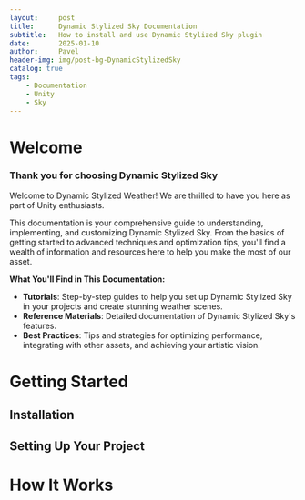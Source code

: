 ```yaml
---
layout:     post
title:      Dynamic Stylized Sky Documentation
subtitle:   How to install and use Dynamic Stylized Sky plugin
date:       2025-01-10
author:     Pavel
header-img: img/post-bg-DynamicStylizedSky
catalog: true
tags:
    - Documentation
    - Unity
    - Sky
---
```


# Welcome

### Thank you for choosing Dynamic Stylized Sky

Welcome to Dynamic Stylized Weather! We are thrilled to have you here as part of Unity enthusiasts.

This documentation is your comprehensive guide to understanding, implementing, and customizing Dynamic Stylized Sky. From the basics of getting started to advanced techniques and optimization tips, you'll find a wealth of information and resources here to help you make the most of our asset.

**What You'll Find in This Documentation:**

- **Tutorials**: Step-by-step guides to help you set up Dynamic Stylized Sky in your projects and create stunning weather scenes.
- **Reference Materials**: Detailed documentation of Dynamic Stylized Sky's features.
- **Best Practices**: Tips and strategies for optimizing performance, integrating with other assets, and achieving your artistic vision.

# Getting Started

## Installation

## Setting Up Your Project

# How It Works